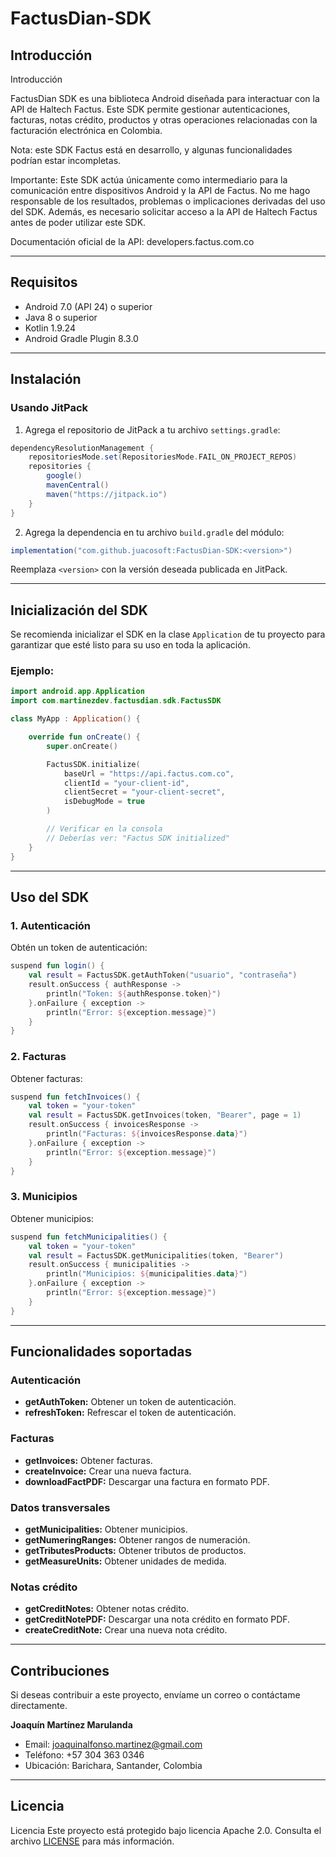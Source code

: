 # FactusDian-SDK

## Introducción
Introducción

FactusDian SDK es una biblioteca Android diseñada para interactuar con la API de Haltech Factus. Este SDK permite gestionar autenticaciones, facturas, notas crédito, productos y otras operaciones relacionadas con la facturación electrónica en Colombia.

Nota: este SDK Factus está en desarrollo, y algunas funcionalidades podrían estar incompletas.

Importante: Este SDK actúa únicamente como intermediario para la comunicación entre dispositivos Android y la API de Factus. No me hago responsable de los resultados, problemas o implicaciones derivadas del uso del SDK. Además, es necesario solicitar acceso a la API de Haltech Factus antes de poder utilizar este SDK.

Documentación oficial de la API: developers.factus.com.co

---

## Requisitos

- Android 7.0 (API 24) o superior
- Java 8 o superior
- Kotlin 1.9.24
- Android Gradle Plugin 8.3.0

---

## Instalación
### Usando JitPack
1. Agrega el repositorio de JitPack a tu archivo `settings.gradle`:

```gradle
dependencyResolutionManagement {
    repositoriesMode.set(RepositoriesMode.FAIL_ON_PROJECT_REPOS)
    repositories {
        google()
        mavenCentral()
        maven("https://jitpack.io")
    }
}
```

2. Agrega la dependencia en tu archivo `build.gradle` del módulo:

```gradle
implementation("com.github.juacosoft:FactusDian-SDK:<version>")
```

Reemplaza `<version>` con la versión deseada publicada en JitPack.

---

## Inicialización del SDK
Se recomienda inicializar el SDK en la clase `Application` de tu proyecto para garantizar que esté listo para su uso en toda la aplicación.

### Ejemplo:

```kotlin
import android.app.Application
import com.martinezdev.factusdian.sdk.FactusSDK

class MyApp : Application() {

    override fun onCreate() {
        super.onCreate()

        FactusSDK.initialize(
            baseUrl = "https://api.factus.com.co",
            clientId = "your-client-id",
            clientSecret = "your-client-secret",
            isDebugMode = true
        )

        // Verificar en la consola
        // Deberías ver: "Factus SDK initialized"
    }
}
```

---

## Uso del SDK

### 1. Autenticación
Obtén un token de autenticación:

```kotlin
suspend fun login() {
    val result = FactusSDK.getAuthToken("usuario", "contraseña")
    result.onSuccess { authResponse ->
        println("Token: ${authResponse.token}")
    }.onFailure { exception ->
        println("Error: ${exception.message}")
    }
}
```

### 2. Facturas
Obtener facturas:

```kotlin
suspend fun fetchInvoices() {
    val token = "your-token"
    val result = FactusSDK.getInvoices(token, "Bearer", page = 1)
    result.onSuccess { invoicesResponse ->
        println("Facturas: ${invoicesResponse.data}")
    }.onFailure { exception ->
        println("Error: ${exception.message}")
    }
}
```

### 3. Municipios
Obtener municipios:

```kotlin
suspend fun fetchMunicipalities() {
    val token = "your-token"
    val result = FactusSDK.getMunicipalities(token, "Bearer")
    result.onSuccess { municipalities ->
        println("Municipios: ${municipalities.data}")
    }.onFailure { exception ->
        println("Error: ${exception.message}")
    }
}
```

---

## Funcionalidades soportadas

### Autenticación
- **getAuthToken:** Obtener un token de autenticación.
- **refreshToken:** Refrescar el token de autenticación.

### Facturas
- **getInvoices:** Obtener facturas.
- **createInvoice:** Crear una nueva factura.
- **downloadFactPDF:** Descargar una factura en formato PDF.

### Datos transversales
- **getMunicipalities:** Obtener municipios.
- **getNumeringRanges:** Obtener rangos de numeración.
- **getTributesProducts:** Obtener tributos de productos.
- **getMeasureUnits:** Obtener unidades de medida.

### Notas crédito
- **getCreditNotes:** Obtener notas crédito.
- **getCreditNotePDF:** Descargar una nota crédito en formato PDF.
- **createCreditNote:** Crear una nueva nota crédito.

---

## Contribuciones
Si deseas contribuir a este proyecto, envíame un correo o contáctame directamente.

**Joaquín Martínez Marulanda**
- Email: [joaquinalfonso.martinez@gmail.com](mailto:joaquinalfonso.martinez@gmail.com)
- Teléfono: +57 304 363 0346
- Ubicación: Barichara, Santander, Colombia

---

## Licencia
Licencia
Este proyecto está protegido bajo licencia Apache 2.0. 
Consulta el archivo [LICENSE](https://github.com/juacosoft/FactusDian-SDK/blob/master/LICENSE) para más información.


